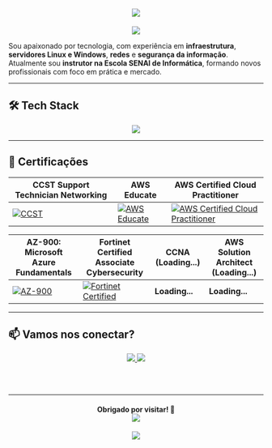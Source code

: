 <h1 align="center">
  <img src="https://capsule-render.vercel.app/api?type=blur&height=300&color=363636&text=Matheus%20Lino🛹&textBg=false&fontColor=000000&reversal=false" />
</h1>

<p align="center">
  <img src="https://readme-typing-svg.herokuapp.com?font=Fira+Code&pause=1000&color=808080&background=0D1117&center=true&vCenter=true&width=435&lines=Infraestrutura%20%7C%20Cloud%20%7C%20Segurança;Instrutor%20de%20TI;%F0%9F%92%BB%F0%9F%96%A5%F0%9F%93%B1%E2%8C%9A%EF%B8%8F%F0%9F%93%A1" />
</p>

Sou apaixonado por tecnologia, com experiência em **infraestrutura**, **servidores Linux e Windows**, **redes** e **segurança da informação**.
Atualmente sou **instrutor na Escola SENAI de Informática**, formando novos profissionais com foco em prática e mercado.

---

## 🛠️ Tech Stack

<p align="center">
  <img src="https://go-skill-icons.vercel.app/api/icons?i=azure,aws,windows,linux,debian,grafana,zabbix,apache,nginx,notion,gmail,linkedin,vmwareworkstation,virtualbox,python,,,,,wireshark,word,excel,powerpoint,notepadpp,github," />
</p>


---

## 📜 Certificações

| CCST Support Technician Networking | AWS Educate | AWS Certified Cloud Practitioner |
| ---------------------------------------------------- | ----------- | -------------------------------- |
| [![CCST](https://images.credly.com/size/160x160/images/57d88bab-75be-4400-a2fd-dbfa8e2b056e/image.png)](https://www.credly.com/badges/5123ad45-c289-473e-b451-52eaccd2d569) | [![AWS Educate](https://images.credly.com/size/160x160/images/e7bf6727-22cf-45d6-ad9c-76ab57c3f11b/image.png)](https://www.credly.com/badges/20c9bde6-e9ed-4c6f-a675-f008a017018c/linked_in?t=stdxdk) | [![AWS Certified Cloud Practitioner](https://images.credly.com/size/160x160/images/00634f82-b07f-4bbd-a6bb-53de397fc3a6/image.png)](https://www.credly.com/badges/de86ee7a-abed-4148-b9ab-2ee11161f6fc/linked_in) |

| AZ-900: Microsoft Azure Fundamentals | Fortinet Certified Associate Cybersecurity | CCNA (Loading...) | AWS Solution Architect (Loading...) |
| ------------------------------------ | ------------------------------------------ | ----------------- | ---------------------------------- |
| [![AZ-900](https://images.credly.com/size/110x110/images/be8fcaeb-c769-4858-b567-ffaaa73ce8cf/image.png)](https://www.credly.com/badges/ca7aa5f0-9cd3-41cd-af03-4c5191ff7f74/linked_in?t=rb0fyv) | [![Fortinet Certified](https://images.credly.com/size/160x160/images/20082fc1-94af-4773-9df0-28856b566748/image.png)](https://www.credly.com/badges/836eed8c-c270-4863-b1aa-c070c9094945/linked_in?t=st0a56) | **Loading...** | **Loading...** |

---

## 📫 Vamos nos conectar?

<p align="center">
  <a href="https://www.linkedin.com/in/matheus-lino-955271195/">
    <img src="https://img.shields.io/badge/-LinkedIn-0A66C2?logo=linkedin&logoColor=white&style=for-the-badge" />
  </a>
  <a href="https://github.com/Lino-Matheus">
    <img src="https://img.shields.io/badge/-GitHub-181717?logo=github&logoColor=white&style=for-the-badge" />
  </a>
</p>

<br><br>

---

<h4 align="center">
    Obrigado por visitar! 🚀
    <div>
     <img src="https://komarev.com/ghpvc/?username=Lino-Matheus">
    </div>
</h4>

<p align="center">
  <img src="https://capsule-render.vercel.app/api?type=waving&color=0:808080,100:FFFFFF&height=100&section=footer" />
</p>
